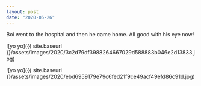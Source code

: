 ```yaml
---
layout: post
date: "2020-05-26"
---
```


Boí went to the hospital and then he came home. All good with his eye now!

![yo yo]({{ site.baseurl }}/assets/images/2020/3c2d79df3988264667029d588883b046e2d13833.jpg)

![yo yo]({{ site.baseurl }}/assets/images/2020/ebd6959179e79c6fed21f9ce49acf49efd86c91d.jpg)
